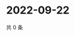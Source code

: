 # 2022-09-22

共 0 条

<!-- BEGIN WEIBO -->
<!-- 最后更新时间 Thu Sep 22 2022 07:18:56 GMT+0800 (China Standard Time) -->

<!-- END WEIBO -->
